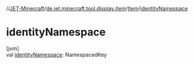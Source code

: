 //[JET-Minecraft](../../../index.md)/[de.jet.minecraft.tool.display.item](../index.md)/[Item](index.md)/[identityNamespace](identity-namespace.md)

# identityNamespace

[jvm]\
val [identityNamespace](identity-namespace.md): NamespacedKey
